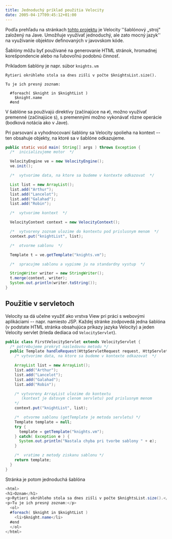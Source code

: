 ```yaml
---
title: Jednoduchý príklad použitia Velocity
date: 2005-04-17T09:45:12+01:00
---
```

Podľa prehľadu na stránkach [tohto projektu](http://jakarta.apache.org ) je Velocity ''šablónový „stroj" založený na Jave. Umožňuje využívať jednoduchý, ale zato mocný jazyk'' na využívanie objektov definovaných v javovskom kóde.

Šablóny môžu byť používané na generovanie HTML stránok, hromadnej korešpondencie alebo na ľubovoľnú podobnú činnosť.

Príkladom šablóny je napr. súbor `knights.vm`
```
Rytieri okrúhleho stola sa dnes zišli v počte $knightsList.size().

Tu je ich presný zoznam:

  #foreach( $knight in $knightList )
    $knight.name
  #end
```

V šablóne sa používajú direktívy (začínajúce na `#`), možno využívať premenné (začínajúce `$`), s premennými možno vykonávať rôzne operácie (bodková notácia ako v Jave).

Pri parsovaní a vyhodnocovaní šablóny sa Velocity spolieha na kontext -- ten obsahuje objekty, na ktoré sa v šablóne odkazujeme.

```java
public static void main( String[] args ) throws Exception {
  /*  inicializujeme motor  */

  VelocityEngine ve = new VelocityEngine();
  ve.init();

  /*  vytvorime data, na ktore sa budeme v kontexte odkazovat  */

  List list = new ArrayList();
  list.add("Arthur");
  list.add("Lancelot");
  list.add("Galahad");
  list.add("Robin");

  /*  vytvorime kontext  */

  VelocityContext context = new VelocityContext();

  /*  vytvoreny zoznam ulozime do kontextu pod prislusnym menom  */
  context.put("knightList", list);

  /*  otvorme sablonu  */

  Template t = ve.getTemplate("knights.vm");

  /*  spracujme sablonu a vypisme ju na standardny vystup  */

  StringWriter writer = new StringWriter();
  t.merge(context, writer);
  System.out.println(writer.toString());
}
```

## Použitie v servletoch
Velocity sa dá učelne využiť ako vrstva View pri práci s webovými aplikáciami -- napr. namiesto JSP. Každej stránke zodpovedá jedna šablóna (v podstate HTML stránka obsahujúca príkazy jazyka Velocity) a jeden Velocity servlet (trieda dediaca od `VelocityServlet`).

```java
public class FirstVelocityServlet extends VelocityServlet {
  /* potrebujeme prekryt nasledovnu metodu */
  public Template handleRequest(HttpServletRequest request, HttpServletResponse response, Context context ) {  
    /* vytvorime data, na ktore sa budeme v kontexte odkazovat  */

    ArrayList list = new ArrayList();
    list.add("Arthur");
    list.add("Lancelot");
    list.add("Galahad");
    list.add("Robin");

    /* vytvoreny ArrayList ulozime do kontextu 
       (kontext je datovym clenom servletu) pod prislusnym menom  
    */
    context.put("knightList", list);

    /*  otvorme sablonu (getTemplate je metoda servletu) */
    Template template = null;  
    try {
      template = getTemplate("knights.vm");
    } catch( Exception e ) {
      System.out.println("Nastala chyba pri tvorbe sablony " + e);
    }

    /*  vratime z metody ziskanu sablonu */
    return template;
  }
}
```
Stránka je potom jednoduchá šablóna
```java
<html>
<h1>Oznam</h1>
<p>Rytieri okrúhleho stola sa dnes zišli v počte $knightsList.size().</p>
<p>Tu je ich presný zoznam:</p>
  <ol>
  #foreach( $knight in $knightList )
    <li>$knight.name</li>
  #end
  </ol>
</html>
```

